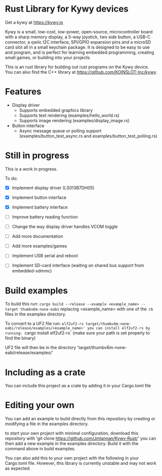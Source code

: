 # Rust Library for Kywy devices
Get a kywy at https://kywy.io

Kywy is a small, low-cost, low-power, open-source, microcontroller board with a sharp memory display, a 5-way joystick, two side button, a USB-C connector, a qwiic I2C interface, SPI/GPIO expansion pins and a microSD card slot all in a small keychain package. It is designed to be easy to use and program, and is perfect for learning embedded programming, creating small games, or building into your projects.

This is an rust library for building out rust programs on the Kywy device. You can also find the C++ library at https://github.com/KOINSLOT-Inc/kywy.

# Features
 - Display driver
    - Supports embedded graphics library
    - Supports text rendering (examples/hello_world.rs)
    - Supports image rendering (examples/display_image.rs)
 - Button interface
    - Async message queue or polling support (examples/button_test_async.rs and examples/button_test_polling.rs)

# Still in progress
This is a work in progress.

To do:
- [X] Implement display driver (LS013B7DH05)
- [X] Implement button interface
- [X] Implement battery interface
- [ ] Improve battery reading function
- [ ] Change the way display driver handles VCOM toggle
- [ ] Add more documentation
- [ ] Add more examples/games
- [ ] Implement USB serial and reboot
- [ ] Implement SD-card interface (waiting on shared bus support from embedded-sdmmc)


# Build examples
To build this run:
`cargo build --release --example <example_name> --target thumbv6m-none-eabi`
replacing <example_name> with one of the .rs files in the examples directory.

To convert to a UF2 file run:
`elf2uf2-rs target/thumbv6m-none-eabi/release/examples/<example_name>'
you can install elf2uf2-rs by running:
`cargo install elf2uf2-rs`
(make sure your path is set properly to find the binary)

UF2 file will then be in the directory 'target/thumbv6m-none-eabi/release/examples/'

# Including as a crate
You can include this project as a crate by adding it in your Cargo.toml file

# Editing your own
You can add an example to build directly from this repository by creating or modifying a file in the examples directory.

to start your own project with minimal configuration, download this repository with 'git clone https://github.com/Jmlannan/Kywy-Rust/' you can then add a new example in the examples directory. Build it with the command above in build examples.

You can also add this to your own project with the following in your Cargo.toml file. However, this library is currently unstable and may not work as expected.
